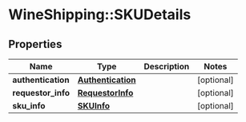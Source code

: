 # WineShipping::SKUDetails

## Properties
Name | Type | Description | Notes
------------ | ------------- | ------------- | -------------
**authentication** | [**Authentication**](Authentication.md) |  | [optional] 
**requestor_info** | [**RequestorInfo**](RequestorInfo.md) |  | [optional] 
**sku_info** | [**SKUInfo**](SKUInfo.md) |  | [optional] 


